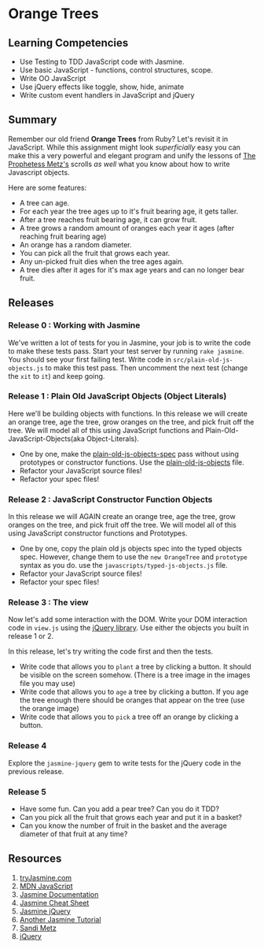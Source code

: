 # Orange Trees

## Learning Competencies

* Use Testing to TDD JavaScript code with Jasmine.
* Use basic JavaScript - functions, control structures, scope.
* Write OO JavaScript
* Use jQuery effects like toggle, show, hide, animate
* Write custom event handlers in JavaScript and jQuery

## Summary

Remember our old friend **Orange Trees** from Ruby? Let's revisit it in
JavaScript.  While this assignment might look _superficially_ easy you can make
this a very powerful and elegant program and unify the lessons of [The
Prophetess Metz's][metz] scrolls *as well* what you know about how to write
Javascript objects.

Here are some features:

* A tree can age.
* For each year the tree ages up to it's fruit bearing age, it gets taller.
* After a tree reaches fruit bearing age, it can grow fruit.
* A tree grows a random amount of oranges each year it ages (after reaching
  fruit bearing age)
* An orange has a random diameter.
* You can pick all the fruit that grows each year.
* Any un-picked fruit dies when the tree ages again.
* A tree dies after it ages for it's max age years and can no longer bear
  fruit.

## Releases

### Release 0 : Working with Jasmine

We've written a lot of tests for you in Jasmine, your job is to write the code
to make these tests pass.  Start your test server by running `rake jasmine`.
You should see your first failing test.  Write code in
`src/plain-old-js-objects.js` to make this test pass.  Then uncomment the next
test (change the `xit` to `it`) and keep going.

### Release 1 : Plain Old JavaScript Objects (Object Literals)

Here we'll be building objects with functions. In this release we will create an
orange tree, age the tree, grow oranges on the tree, and pick fruit off the
tree.  We will model all of this using JavaScript functions and
Plain-Old-JavaScript-Objects(aka Object-Literals).

* One by one, make the
  [plain-old-js-objects-spec](./spec/javascripts/plain_old_js_objects_spec.js)
  pass without using prototypes or constructor functions. Use the
  [plain-old-js-objects](./javascripts/plain-old-js-objects.js) file.
* Refactor your JavaScript source files!
* Refactor your spec files!

### Release 2 : JavaScript Constructor Function Objects

In this release we will AGAIN create an orange tree, age the tree, grow oranges
on the tree, and pick fruit off the tree.  We will model all of this using
JavaScript constructor functions and Prototypes.

* One by one, copy the plain old js objects spec into the typed objects spec.
  However, change them to use the `new OrangeTree` and `prototype` syntax as you
  do. use the `javascripts/typed-js-objects.js` file.
* Refactor your JavaScript source files!
* Refactor your spec files!


### Release 3 : The view

Now let's add some interaction with the DOM. Write your DOM interaction code in
`view.js` using the [jQuery library][]. Use either the
objects you built in release 1 or 2.

In this release, let's try writing the code first and then the tests.

* Write code that allows you to `plant` a tree by clicking a button. It should
  be visible on the screen somehow. (There is a tree image in the images file
  you may use)
* Write code that allows you to `age` a tree by clicking a button.  If you age
  the tree enough there should be oranges that appear on the tree (use the
  orange image)
* Write code that allows you to `pick` a tree off an orange by clicking a
  button.

### Release 4

Explore the `jasmine-jquery` gem to write tests for the jQuery code in the
previous release.

### Release 5

* Have some fun.  Can you add a pear tree? Can you do it TDD?
* Can you pick all the fruit that grows each year and put it in a basket?
* Can you know the number of fruit in the basket and the average diameter of
  that fruit at any time?

## Resources

1. [tryJasmine.com](http://tryjasmine.com)
1. [MDN JavaScript](https://developer.mozilla.org/en-US/docs/Web/JavaScript/Guide)
1. [Jasmine Documentation](http://pivotal.github.io/jasmine/)
1. [Jasmine Cheat Sheet](http://www.cheatography.com/citguy/cheat-sheets/jasmine-js-testing/)
1. [Jasmine jQuery](https://github.com/velesin/jasmine-jquery)
1. [Another Jasmine Tutorial](http://evanhahn.com/how-do-i-jasmine/)
1. [Sandi Metz][metz]
1. [jQuery][jQuery library]

[metz]: http://www.sandimetz.com/
[jQuery library]: http://jquery.com/
